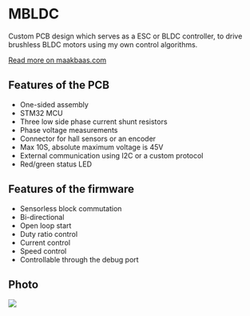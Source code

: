 # MBLDC
Custom PCB design which serves as a ESC or BLDC controller, to drive brushless BLDC motors using my own control algorithms.

[Read more on maakbaas.com](https://maakbaas.com/diy-field-oriented-control-esc/)

## Features of the PCB
- One-sided assembly
- STM32 MCU
- Three low side phase current shunt resistors
- Phase voltage measurements
- Connector for hall sensors or an encoder
- Max 10S, absolute maximum voltage is 45V 
- External communication using I2C or a custom protocol
- Red/green status LED

## Features of the firmware
- Sensorless block commutation
- Bi-directional
- Open loop start
- Duty ratio control
- Current control 
- Speed control
- Controllable through the debug port 

## Photo
![](https://cdn.hackaday.io/images/5273121611317168532.jpg)
